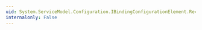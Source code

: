 ```yaml
---
uid: System.ServiceModel.Configuration.IBindingConfigurationElement.ReceiveTimeout
internalonly: False
---
```

